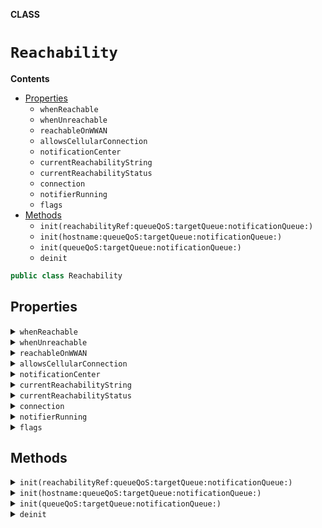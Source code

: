 **CLASS**

# `Reachability`

**Contents**

- [Properties](#properties)
  - `whenReachable`
  - `whenUnreachable`
  - `reachableOnWWAN`
  - `allowsCellularConnection`
  - `notificationCenter`
  - `currentReachabilityString`
  - `currentReachabilityStatus`
  - `connection`
  - `notifierRunning`
  - `flags`
- [Methods](#methods)
  - `init(reachabilityRef:queueQoS:targetQueue:notificationQueue:)`
  - `init(hostname:queueQoS:targetQueue:notificationQueue:)`
  - `init(queueQoS:targetQueue:notificationQueue:)`
  - `deinit`

```swift
public class Reachability
```

## Properties
<details><summary markdown="span"><code>whenReachable</code></summary>

```swift
public var whenReachable: NetworkReachable?
```

</details>

<details><summary markdown="span"><code>whenUnreachable</code></summary>

```swift
public var whenUnreachable: NetworkUnreachable?
```

</details>

<details><summary markdown="span"><code>reachableOnWWAN</code></summary>

```swift
public let reachableOnWWAN: Bool = true
```

</details>

<details><summary markdown="span"><code>allowsCellularConnection</code></summary>

```swift
public var allowsCellularConnection: Bool
```

Set to `false` to force Reachability.connection to .none when on cellular connection (default value `true`)

</details>

<details><summary markdown="span"><code>notificationCenter</code></summary>

```swift
public var notificationCenter: NotificationCenter = NotificationCenter.default
```

</details>

<details><summary markdown="span"><code>currentReachabilityString</code></summary>

```swift
public var currentReachabilityString: String
```

</details>

<details><summary markdown="span"><code>currentReachabilityStatus</code></summary>

</details>

<details><summary markdown="span"><code>connection</code></summary>

```swift
public var connection: Connection
```

</details>

<details><summary markdown="span"><code>notifierRunning</code></summary>

```swift
fileprivate(set) var notifierRunning = false
```

</details>

<details><summary markdown="span"><code>flags</code></summary>

```swift
fileprivate(set) var flags: SCNetworkReachabilityFlags?
```

</details>

## Methods
<details><summary markdown="span"><code>init(reachabilityRef:queueQoS:targetQueue:notificationQueue:)</code></summary>

```swift
required public init(reachabilityRef: SCNetworkReachability,
                     queueQoS: DispatchQoS = .default,
                     targetQueue: DispatchQueue? = nil,
                     notificationQueue: DispatchQueue? = .main)
```

</details>

<details><summary markdown="span"><code>init(hostname:queueQoS:targetQueue:notificationQueue:)</code></summary>

```swift
public convenience init(hostname: String,
                        queueQoS: DispatchQoS = .default,
                        targetQueue: DispatchQueue? = nil,
                        notificationQueue: DispatchQueue? = .main) throws
```

</details>

<details><summary markdown="span"><code>init(queueQoS:targetQueue:notificationQueue:)</code></summary>

```swift
public convenience init(queueQoS: DispatchQoS = .default,
                        targetQueue: DispatchQueue? = nil,
                        notificationQueue: DispatchQueue? = .main) throws
```

</details>

<details><summary markdown="span"><code>deinit</code></summary>

```swift
deinit
```

</details>